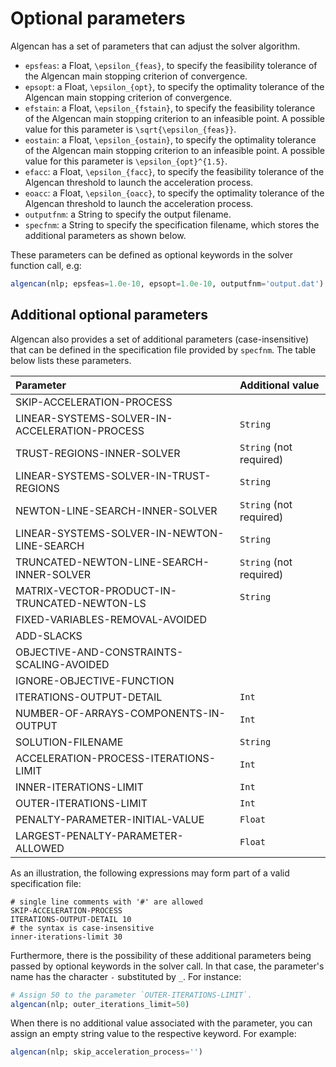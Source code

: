 
# Optional parameters

Algencan has a set of parameters that can adjust the solver algorithm.
* `epsfeas`: a Float, ``\epsilon_{feas}``, to specify the feasibility tolerance of the Algencan main stopping criterion of convergence.
* `epsopt`: a Float, ``\epsilon_{opt}``, to specify the optimality tolerance of the Algencan main stopping criterion of convergence.
* `efstain`: a Float, ``\epsilon_{fstain}``, to specify the feasibility tolerance of the Algencan main stopping criterion to an infeasible point. A possible value for this parameter is ``\sqrt{\epsilon_{feas}}``.
* `eostain`: a Float, ``\epsilon_{ostain}``, to specify the optimality tolerance of the Algencan main stopping criterion to an infeasible point. A possible value for this parameter is ``\epsilon_{opt}^{1.5}``.
* `efacc`: a Float, ``\epsilon_{facc}``, to specify the feasibility tolerance of the Algencan threshold to launch the acceleration process.
* `eoacc`: a Float, ``\epsilon_{oacc}``, to specify the optimality tolerance of the Algencan threshold to launch the acceleration process.
* `outputfnm`: a String to specify the output filename.
* `specfnm`: a String to specify the specification filename, which stores the additional parameters as shown below.

These parameters can be defined as optional keywords in the solver function call, e.g:

```julia
algencan(nlp; epsfeas=1.0e-10, epsopt=1.0e-10, outputfnm='output.dat')
```

## Additional optional parameters

Algencan also provides a set of additional parameters (case-insensitive) that
can be defined in the specification file provided by `specfnm`. The table below
lists these parameters.


Parameter                                    | Additional value       |
:--------------------------------------------|:-----------------------|
SKIP-ACCELERATION-PROCESS                    |                        |
LINEAR-SYSTEMS-SOLVER-IN-ACCELERATION-PROCESS| `String`               |
TRUST-REGIONS-INNER-SOLVER                   | `String` (not required)|
LINEAR-SYSTEMS-SOLVER-IN-TRUST-REGIONS       | `String`               |
NEWTON-LINE-SEARCH-INNER-SOLVER              | `String` (not required)|
LINEAR-SYSTEMS-SOLVER-IN-NEWTON-LINE-SEARCH  | `String`               |
TRUNCATED-NEWTON-LINE-SEARCH-INNER-SOLVER    | `String` (not required)|
MATRIX-VECTOR-PRODUCT-IN-TRUNCATED-NEWTON-LS | `String`               |
FIXED-VARIABLES-REMOVAL-AVOIDED              |                        |
ADD-SLACKS                                   |                        |
OBJECTIVE-AND-CONSTRAINTS-SCALING-AVOIDED    |                        |
IGNORE-OBJECTIVE-FUNCTION                    |                        |
ITERATIONS-OUTPUT-DETAIL                     | `Int`                  |
NUMBER-OF-ARRAYS-COMPONENTS-IN-OUTPUT        | `Int`                  |
SOLUTION-FILENAME                            | `String`               |
ACCELERATION-PROCESS-ITERATIONS-LIMIT        | `Int`                  |
INNER-ITERATIONS-LIMIT                       | `Int`                  |
OUTER-ITERATIONS-LIMIT                       | `Int`                  |
PENALTY-PARAMETER-INITIAL-VALUE              | `Float`                |
LARGEST-PENALTY-PARAMETER-ALLOWED            | `Float`                |

As an illustration, the following expressions may form part of a valid specification
file:

```
# single line comments with '#' are allowed
SKIP-ACCELERATION-PROCESS
ITERATIONS-OUTPUT-DETAIL 10
# the syntax is case-insensitive
inner-iterations-limit 30
```

Furthermore, there is the possibility of these additional parameters being passed by
optional keywords in the solver call. In that case, the parameter's name has the
character `-` substituted by `_`. For instance:

```julia
# Assign 50 to the parameter `OUTER-ITERATIONS-LIMIT`.
algencan(nlp; outer_iterations_limit=50)
```

When there is no additional value associated with the parameter, you can assign an
empty string value to the respective keyword. For example:

```julia
algencan(nlp; skip_acceleration_process='')
```
